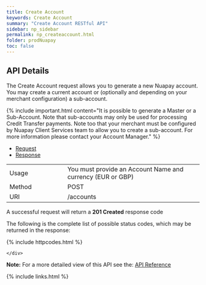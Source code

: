 ```yaml
---
title: Create Account
keywords: Create Account
summary: "Create Account RESTful API"
sidebar: np_sidebar
permalink: np_createaccount.html
folder: prodNuapay
toc: false
---
```


## API Details

The Create Account request allows you to generate a new Nuapay account. You may create a current account or (optionally and depending on your merchant configuration) a sub-account.

{% include important.html content="It is possible to generate a Master or a Sub-Account. Note that sub-accounts may only be used for processing Credit Transfer payments. Note too that your merchant must be configured by Nuapay Client Services team to allow you to create a sub-account. For more information please contact your Account Manager." %}



<ul id="profileTabs" class="nav nav-tabs">
    <li class="active"><a href="#profile" data-toggle="tab">Request</a></li>
    <li><a href="#about" data-toggle="tab">Response</a></li>
   
</ul>
  <div class="tab-content">
<div role="tabpanel" class="tab-pane active" id="profile">


  <table>
<colgroup>
<col width="30%" />
<col width="90%" />
</colgroup>

<tbody>
<tr>
<td markdown="span">Usage</td>
<td markdown="span">You must provide an Account Name and currency (EUR or GBP)</td>
</tr>
<tr>
<td markdown="span">Method</td>
<td markdown="span"><span class="label label-info">POST </span>
</td>
</tr>
<tr>
<td markdown="span">URI</td>
<td markdown="span">/accounts
</td>
</tr>
</tbody>
</table>



</div>

<div role="tabpanel" class="tab-pane" id="about">
<p>A successful request will return a <b>201 Created</b> response code</p>
<p>The following is the complete list of possible status codes, which may be returned in the response:</p>
    {% include httpcodes.html %}
    
 
    </div>


</div>


<b>Note:</b> For a more detailed view of this API see the: <a href="https://docs.nuapay.com/v1/#create-account" target = '_blank'><i class="fa fa-cogs"></i> API Reference</a>


<!--{% include swaggerlink.html %}-->

{% include links.html %}

